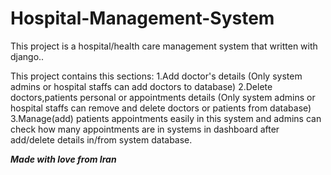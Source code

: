 # Hospital-Management-System
This project is a hospital/health care management system that written with django..

This project contains this sections:
1.Add doctor's details (Only system admins or hospital staffs can add doctors to database)
2.Delete doctors,patients personal or appointments details (Only system admins or hospital staffs can remove and delete doctors or patients from database)
3.Manage(add) patients appointments easily in this system and admins can check how many appointments are in systems in dashboard after add/delete details in/from system database.


***Made with  love from Iran***
